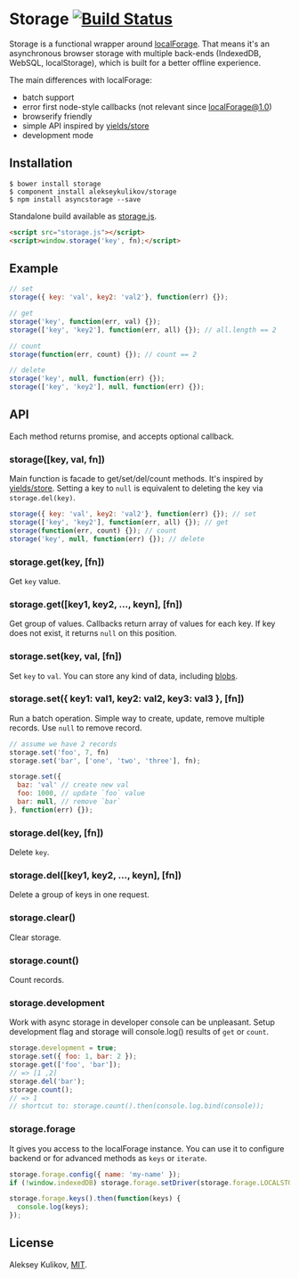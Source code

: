 # Storage [![Build Status](https://travis-ci.org/alekseykulikov/storage.png?branch=master)](https://travis-ci.org/alekseykulikov/storage)

  Storage is a functional wrapper around [localForage](https://github.com/mozilla/localForage).
  That means it's an asynchronous browser storage with multiple back-ends (IndexedDB, WebSQL, localStorage),
  which is built for a better offline experience.

  The main differences with localForage:

  - batch support
  - error first node-style callbacks (not relevant since localForage@1.0)
  - browserify friendly
  - simple API inspired by [yields/store](https://github.com/yields/store)
  - development mode

## Installation

```
$ bower install storage
$ component install alekseykulikov/storage
$ npm install asyncstorage --save
```

  Standalone build available as [storage.js](https://github.com/alekseykulikov/storage/blob/master/storage.js).

```html
<script src="storage.js"></script>
<script>window.storage('key', fn);</script>
```

## Example

```js
// set
storage({ key: 'val', key2: 'val2'}, function(err) {});

// get
storage('key', function(err, val) {});
storage(['key', 'key2'], function(err, all) {}); // all.length == 2

// count
storage(function(err, count) {}); // count == 2

// delete
storage('key', null, function(err) {});
storage(['key', 'key2'], null, function(err) {});
```

## API

  Each method returns promise, and accepts optional callback.

### storage([key, val, fn])

  Main function is facade to get/set/del/count methods. It's inspired by [yields/store](https://github.com/yields/store).
  Setting a key to `null` is equivalent to deleting the key via `storage.del(key)`.

```js
storage({ key: 'val', key2: 'val2'}, function(err) {}); // set
storage(['key', 'key2'], function(err, all) {}); // get
storage(function(err, count) {}); // count
storage('key', null, function(err) {}); // delete
```

### storage.get(key, [fn])

  Get `key` value.

### storage.get([key1, key2, ..., keyn], [fn])

  Get group of values. Callbacks return array of values for each key.
  If key does not exist, it returns `null` on this position.

### storage.set(key, val, [fn])

  Set `key` to `val`.
  You can store any kind of data, including [blobs](https://hacks.mozilla.org/2014/02/localforage-offline-storage-improved/).

### storage.set({ key1: val1, key2: val2, key3: val3 }, [fn])

  Run a batch operation.
  Simple way to create, update, remove multiple records.
  Use `null` to remove record.

```js
// assume we have 2 records
storage.set('foo', 7, fn)
storage.set('bar', ['one', 'two', 'three'], fn);

storage.set({
  baz: 'val' // create new val
  foo: 1000, // update `foo` value
  bar: null, // remove `bar`
}, function(err) {});
```

### storage.del(key, [fn])

  Delete `key`.

### storage.del([key1, key2, ..., keyn], [fn])

  Delete a group of keys in one request.

### storage.clear()

  Clear storage.

### storage.count()

  Count records.

### storage.development

  Work with async storage in developer console can be unpleasant.
  Setup development flag and storage will console.log() results of `get` or `count`.

```js
storage.development = true;
storage.set({ foo: 1, bar: 2 });
storage.get(['foo', 'bar']);
// => [1 ,2]
storage.del('bar');
storage.count();
// => 1
// shortcut to: storage.count().then(console.log.bind(console));
```

### storage.forage

  It gives you access to the localForage instance.
  You can use it to configure backend or for advanced methods as `keys` or `iterate`.

```js
storage.forage.config({ name: 'my-name' });
if (!window.indexedDB) storage.forage.setDriver(storage.forage.LOCALSTORAGE);

storage.forage.keys().then(function(keys) {
  console.log(keys);
});
```

## License

  Aleksey Kulikov, [MIT](http://alekseykulikov.mit-license.org/).
